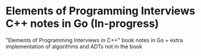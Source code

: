 # Elements of Programming Interviews C++ notes in Go (In-progress)
"Elements of Programming Interviews in C++" book notes in Go + extra implementation of algorithms and ADTs not in the book

